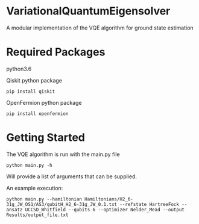 # VariationalQuantumEigensolver
A modular implementation of the VQE algorithm for ground state estimation

# Required Packages

python3.6

Qiskit python package

    pip install qiskit

OpenFermion python package

    pip install openfermion

# Getting Started
The VQE algorithm is run with the main.py file
```
python main.py -h
```
Will provide a list of arguments that can be supplied.

An example execution:
```
python main.py --hamiltonian Hamiltonians/H2_6-31g_JW_OS1/AS3/qubitH_H2_6-31g_JW_0.1.txt --refstate HartreeFock --ansatz UCCSD_Whitfield --qubits 6 --optimizer Nelder_Mead --output Results/output_file.txt
```
